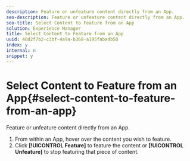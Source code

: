 ```yaml
---
description: Feature or unfeature content directly from an App.
seo-description: Feature or unfeature content directly from an App.
seo-title: Select Content to Feature from an App
solution: Experience Manager
title: Select Content to Feature from an App
uuid: 48d2f7b2-c3bf-4a9a-b368-a195fabadb50
index: y
internal: n
snippet: y
---
```


# Select Content to Feature from an App{#select-content-to-feature-from-an-app}

Feature or unfeature content directly from an App.

1. From within an App, hover over the content you wish to feature.
1. Click **[!UICONTROL Feature]** to feature the content or **[!UICONTROL Unfeature]** to stop featuring that piece of content.
